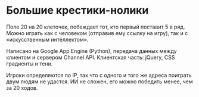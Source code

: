 Большие крестики-нолики
=======================

Поле 20 на 20 клеточек, побеждает тот, кто первый поставит 5 в ряд.
Можно играть как с человеком (отправив ему ссылку на игру), так и с «искусственным интеллектом».

Написано на Google App Engine (Python), передача данных между клиентом и сервером Channel API.
Клиентская часть: jQuery, CSS градиенты и тени.

Игроки определяются по IP, так что с одного и того же адреса поиграть двум людям не удастся.
ИИ не сложен, его можно победить менее, чем за 20 ходов.
